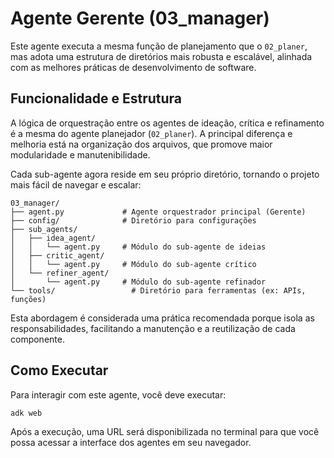 # Agente Gerente (03_manager)

Este agente executa a mesma função de planejamento que o `02_planer`, mas adota uma estrutura de diretórios mais robusta e escalável, alinhada com as melhores práticas de desenvolvimento de software.

## Funcionalidade e Estrutura

A lógica de orquestração entre os agentes de ideação, crítica e refinamento é a mesma do agente planejador (`02_planer`). A principal diferença e melhoria está na organização dos arquivos, que promove maior modularidade e manutenibilidade.

Cada sub-agente agora reside em seu próprio diretório, tornando o projeto mais fácil de navegar e escalar:

```
03_manager/
├── agent.py             # Agente orquestrador principal (Gerente)
├── config/              # Diretório para configurações
├── sub_agents/
│   ├── idea_agent/
│   │   └── agent.py     # Módulo do sub-agente de ideias
│   ├── critic_agent/
│   │   └── agent.py     # Módulo do sub-agente crítico
│   └── refiner_agent/
│       └── agent.py     # Módulo do sub-agente refinador
└── tools/                 # Diretório para ferramentas (ex: APIs, funções)
```

Esta abordagem é considerada uma prática recomendada porque isola as responsabilidades, facilitando a manutenção e a reutilização de cada componente.

## Como Executar

Para interagir com este agente, você deve executar:

```powershell
adk web
```

Após a execução, uma URL será disponibilizada no terminal para que você possa acessar a interface dos agentes em seu navegador.
